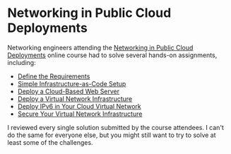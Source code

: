 # Networking in Public Cloud Deployments

Networking engineers attending the [Networking in Public Cloud Deployments](https://www.ipspace.net/PubCloud/) online course had to solve several hands-on assignments, including:

* [Define the Requirements](EX1-Define-Requirements.md)
* [Simple Infrastructure-as-Code Setup](EX2-Infrastructure-as-Code.md)
* [Deploy a Cloud-Based Web Server ](EX3-Deploy-Web-Server.md)
* [Deploy a Virtual Network Infrastructure](EX4-Deploy-Virtual-Network.md)
* [Deploy IPv6 in Your Cloud Virtual Network](EX5-Deploy-IPv6.md)
* [Secure Your Virtual Network Infrastructure](EX6-Security.md)

I reviewed every single solution submitted by the course attendees. I can't do the same for everyone else, but you might still want to try to solve at least some of the challenges.